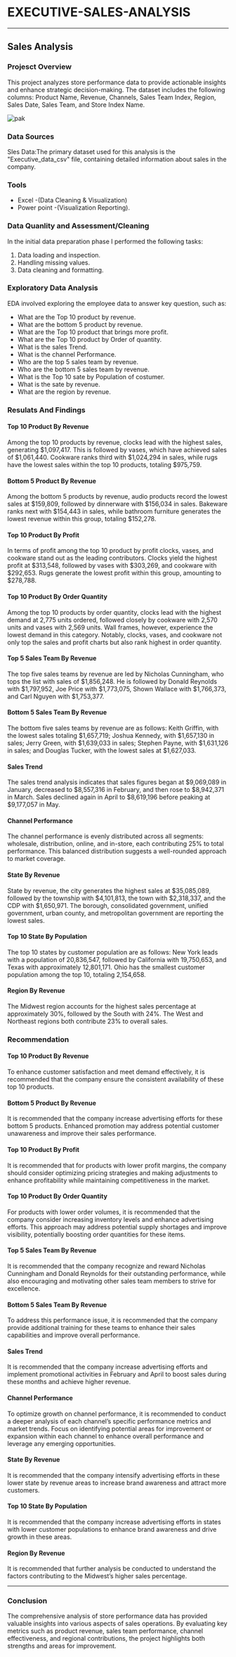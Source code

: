 # EXECUTIVE-SALES-ANALYSIS

---

## Sales Analysis 

### Projesct Overview 

This project analyzes store performance data to provide actionable insights and enhance strategic decision-making. The dataset includes the following columns: Product Name, Revenue, Channels, Sales Team Index, Region, Sales Date, Sales Team, and Store Index Name.

![pak](https://github.com/user-attachments/assets/53d25bcd-06ef-4fac-be35-93d0f301b297)

### Data Sources

Sles Data:The primary dataset used for this analysis is the "Executive_data_csv" file, containing detailed information about sales in the company.

### Tools

- Excel -(Data Cleaning & Visualization)
- Power point -(Visualization Reporting).

### Data Quanlity and Assessment/Cleaning

In the initial data preparation phase I performed the following tasks:
1. Data loading and inspection.
2. Handling missing values.
3. Data cleaning and formatting.

### Exploratory Data Analysis 

EDA involved exploring the employee data to answer key question, such as:

- What are the Top 10 product by revenue.
- What are the bottom 5 product by revenue.
- What are the Top 10 product that brings more profit.
- What are the Top 10 product by Order of quantity.
- What is the sales Trend.
- What is the channel Performance.
- Who are the top 5 sales team by revenue.
- Who are the bottom 5 sales team by revenue.
- What is the Top 10 sate by Population of costumer.
- What is the sate by revenue.
- What are the region by revenue.

### Resulats And Findings 

#### Top 10 Product By Revenue 

Among the top 10 products by revenue, clocks lead with the highest sales, generating $1,097,417. This is followed by vases, which have achieved sales of $1,061,440. Cookware ranks third with $1,024,294 in sales, while rugs have the lowest sales within the top 10 products, totaling $975,759.

#### Bottom 5 Product By Revenue 

Among the bottom 5 products by revenue, audio products record the lowest sales at $159,809, followed by dinnerware with $156,034 in sales. Bakeware ranks next with $154,443 in sales, while bathroom furniture generates the lowest revenue within this group, totaling $152,278.

#### Top 10 Product By Profit 

In terms of profit among the top 10 product by profit  clocks, vases, and cookware stand out as the leading contributors. Clocks yield the highest profit at $313,548, followed by vases with $303,269, and cookware with $292,653. Rugs generate the lowest profit within this group, amounting to $278,788.

#### Top 10 Product By Order Quantity 

Among the top 10 products by order quantity, clocks lead with the highest demand at 2,775 units ordered, followed closely by cookware with 2,570 units and vases with 2,569 units. Wall frames, however, experience the lowest demand in this category. Notably, clocks, vases, and cookware not only top the sales and profit charts but also rank highest in order quantity.

#### Top 5 Sales Team By Revenue 

The top five sales teams by revenue are led by Nicholas Cunningham, who tops the list with sales of $1,856,248. He is followed by Donald Reynolds with $1,797,952, Joe Price with $1,773,075, Shown Wallace with $1,766,373, and Carl Nguyen with $1,753,377. 

#### Bottom 5 Sales Team By Revenue 

The bottom five sales teams by revenue are as follows: Keith Griffin, with the lowest sales totaling $1,657,719; Joshua Kennedy, with $1,657,130 in sales; Jerry Green, with $1,639,033 in sales; Stephen Payne, with $1,631,126 in sales; and Douglas Tucker, with the lowest sales at $1,627,033.

#### Sales Trend 

The sales trend analysis indicates that sales figures began at $9,069,089 in January, decreased to $8,557,316 in February, and then rose to $8,942,371 in March. Sales declined again in April to $8,619,196 before peaking at $9,177,057 in May.

#### Channel Performance 

The channel performance is evenly distributed across all segments: wholesale, distribution, online, and in-store, each contributing 25% to total performance. This balanced distribution suggests a well-rounded approach to market coverage.

#### State By Revenue 

State by revenue, the city generates the highest sales at $35,085,089, followed by the township with $4,101,813, the town with $2,318,337, and the CDP with $1,650,971. The borough, consolidated government, unified government, urban county, and metropolitan government are reporting the lowest sales.

#### Top 10 State By Population 

The top 10 states by customer population are as follows: New York leads with a population of 20,836,547, followed by California with 19,750,653, and Texas with approximately 12,801,171. Ohio has the smallest customer population among the top 10, totaling 2,154,658.

#### Region By Revenue 

The Midwest region accounts for the highest sales percentage at approximately 30%, followed by the South with 24%. The West and Northeast regions both contribute 23% to overall sales. 

### Recommendation

#### Top 10 Product By Revenue 

To enhance customer satisfaction and meet demand effectively, it is recommended that the company ensure the consistent availability of these top 10 products.

#### Bottom 5 Product By Revenue

It is recommended that the company increase advertising efforts for these bottom 5 products. Enhanced promotion may address potential customer unawareness and improve their sales performance.

#### Top 10 Product By Profit 

It is recommended that for products with lower profit margins, the company should consider optimizing pricing strategies and making adjustments to enhance profitability while maintaining competitiveness in the market.

#### Top 10 Product By Order Quantity 

For products with lower order volumes, it is recommended that the company consider increasing inventory levels and enhance advertising efforts. This approach may address potential supply shortages and improve visibility, potentially boosting order quantities for these items.

#### Top 5 Sales Team By Revenue 

It is recommended that the company recognize and reward Nicholas Cunningham and Donald Reynolds for their outstanding performance, while also encouraging and motivating other sales team members to strive for excellence.

#### Bottom 5 Sales Team By Revenue 

To address this performance issue, it is recommended that the company provide additional training for these teams to enhance their sales capabilities and improve overall performance.

#### Sales Trend 

It is recommended that the company increase advertising efforts and implement promotional activities in February and April to boost sales during these months and achieve higher revenue.

#### Channel Performance 

To optimize growth on channel performance, it is recommended to conduct a deeper analysis of each channel’s specific performance metrics and market trends. Focus on identifying potential areas for improvement or expansion within each channel to enhance overall performance and leverage any emerging opportunities.

#### State By Revenue 

It is recommended that the company intensify advertising efforts in these lower state by revenue areas to increase brand awareness and attract more customers.

#### Top 10 State By Population

It is recommended that the company increase advertising efforts in states with lower customer populations to enhance brand awareness and drive growth in these areas.

#### Region By Revenue 

It is recommended that further analysis be conducted to understand the factors contributing to the Midwest’s higher sales percentage.

---

### Conclusion 

The comprehensive analysis of store performance data has provided valuable insights into various aspects of sales operations. By evaluating key metrics such as product revenue, sales team performance, channel effectiveness, and regional contributions, the project highlights both strengths and areas for improvement.











































